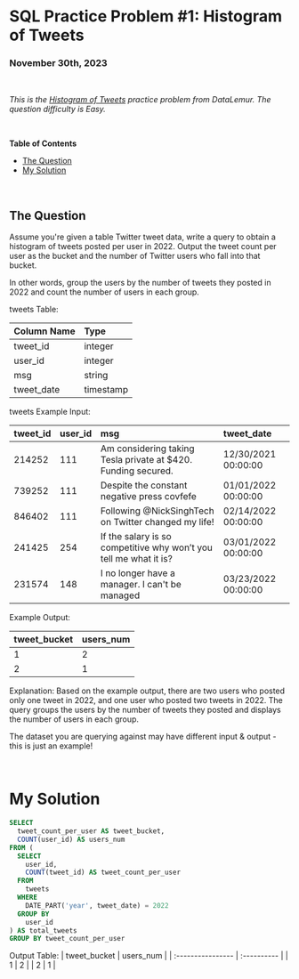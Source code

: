 # **SQL Practice Problem #1: Histogram of Tweets**
### November 30th, 2023

<br>

*This is the [Histogram of Tweets](https://datalemur.com/questions/sql-histogram-tweets) practice problem from DataLemur. The question difficulty is Easy.*

<br>

**Table of Contents**

-   [The Question](#the-question)
-   [My Solution](#my-solution)
  
<br>

## The Question

Assume you're given a table Twitter tweet data, write a query to obtain a histogram of tweets posted per user in 2022. Output the tweet count per user as the bucket and the number of Twitter users who fall into that bucket.

In other words, group the users by the number of tweets they posted in 2022 and count the number of users in each group.

tweets Table:

| Column Name           | Type                     | 
| :----------------     | :----------              | 
| tweet_id              |   integer                | 
| user_id               |   integer                | 
| msg                   |   string                 | 
| tweet_date            |   timestamp              | 

tweets Example Input:

| tweet_id           | user_id                    | msg | tweet_date
| :----------------     | :----------              | :---------- | :----------
| 214252	             |   111                | Am considering taking Tesla private at $420. Funding secured. | 12/30/2021 00:00:00
| 739252	               |   111                | Despite the constant negative press covfefe	| 01/01/2022 00:00:00
| 846402	                  |   111                 | Following @NickSinghTech on Twitter changed my life! | 02/14/2022 00:00:00
| 241425            |   254	              | If the salary is so competitive why won’t you tell me what it is? | 03/01/2022 00:00:00
| 231574	           |   148              | I no longer have a manager. I can't be managed | 03/23/2022 00:00:00

Example Output:

| tweet_bucket          | users_num                | 
| :----------------     | :----------              | 
| 1                     |   2                      | 
| 2                     |   1                      | 

Explanation:
Based on the example output, there are two users who posted only one tweet in 2022, and one user who posted two tweets in 2022. The query groups the users by the number of tweets they posted and displays the number of users in each group.

The dataset you are querying against may have different input & output - this is just an example!

<br>

# My Solution

``` SQL
SELECT
  tweet_count_per_user AS tweet_bucket,
  COUNT(user_id) AS users_num
FROM (
  SELECT 
    user_id,
    COUNT(tweet_id) AS tweet_count_per_user
  FROM 
    tweets
  WHERE
    DATE_PART('year', tweet_date) = 2022
  GROUP BY
    user_id
) AS total_tweets
GROUP BY tweet_count_per_user
```

Output Table:
| tweet_bucket          | users_num                | 
| :----------------     | :----------              | 
| 1                     |   2                      | 
| 2                     |   1                      |
